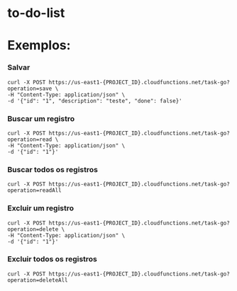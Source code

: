 # to-do-list

# Exemplos:

### Salvar
```
curl -X POST https://us-east1-{PROJECT_ID}.cloudfunctions.net/task-go?operation=save \
-H "Content-Type: application/json" \
-d '{"id": "1", "description": "teste", "done": false}'
```

### Buscar um registro
```
curl -X POST https://us-east1-{PROJECT_ID}.cloudfunctions.net/task-go?operation=read \
-H "Content-Type: application/json" \
-d '{"id": "1"}'
```

### Buscar todos os registros
```
curl -X POST https://us-east1-{PROJECT_ID}.cloudfunctions.net/task-go?operation=readAll
```

### Excluir um registro
```
curl -X POST https://us-east1-{PROJECT_ID}.cloudfunctions.net/task-go?operation=delete \
-H "Content-Type: application/json" \
-d '{"id": "1"}'
```

### Excluir todos os registros
```
curl -X POST https://us-east1-{PROJECT_ID}.cloudfunctions.net/task-go?operation=deleteAll
```